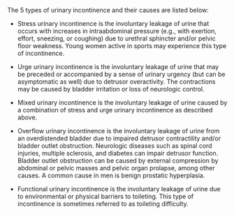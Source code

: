 The 5 types of urinary incontinence and their causes are listed below:

- Stress urinary incontinence is the involuntary leakage of urine that occurs with increases in intraabdominal pressure (e.g., with exertion, effort, sneezing, or coughing) due to urethral sphincter and/or pelvic floor weakness. Young women active in sports may experience this type of incontinence.

- Urge urinary incontinence is the involuntary leakage of urine that may be preceded or accompanied by a sense of urinary urgency (but can be asymptomatic as well) due to detrusor overactivity. The contractions may be caused by bladder irritation or loss of neurologic control.

- Mixed urinary incontinence is the involuntary leakage of urine caused by a combination of stress and urge urinary incontinence as described above.

- Overflow urinary incontinence is the involuntary leakage of urine from an overdistended bladder due to impaired detrusor contractility and/or bladder outlet obstruction. Neurologic diseases such as spinal cord injuries, multiple sclerosis, and diabetes can impair detrusor function. Bladder outlet obstruction can be caused by external compression by abdominal or pelvic masses and pelvic organ prolapse, among other causes. A common cause in men is benign prostatic hyperplasia.

- Functional urinary incontinence is the involuntary leakage of urine due to environmental or physical barriers to toileting. This type of incontinence is sometimes referred to as toileting difficulty.